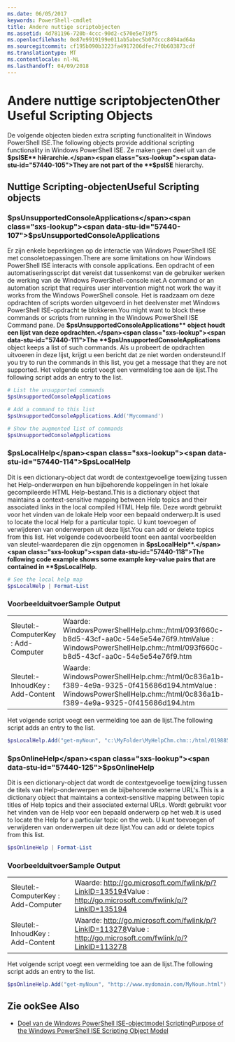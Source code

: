 ```yaml
---
ms.date: 06/05/2017
keywords: PowerShell-cmdlet
title: Andere nuttige scriptobjecten
ms.assetid: 4d781196-720b-4ccc-90d2-c570e5e719f5
ms.openlocfilehash: 0e87e9919199e011ab5abec5b07dccc8494ad64a
ms.sourcegitcommit: cf195b090b3223fa4917206dfec7f0b603873cdf
ms.translationtype: MT
ms.contentlocale: nl-NL
ms.lasthandoff: 04/09/2018
---
```

# <a name="other-useful-scripting-objects"></a><span data-ttu-id="57440-103">Andere nuttige scriptobjecten</span><span class="sxs-lookup"><span data-stu-id="57440-103">Other Useful Scripting Objects</span></span>

<span data-ttu-id="57440-104">De volgende objecten bieden extra scripting functionaliteit in Windows PowerShell ISE.</span><span class="sxs-lookup"><span data-stu-id="57440-104">The following objects provide additional scripting functionality in Windows PowerShell ISE.</span></span> <span data-ttu-id="57440-105">Ze maken geen deel uit van de **$psISE** hiërarchie.</span><span class="sxs-lookup"><span data-stu-id="57440-105">They are not part of the **$psISE** hierarchy.</span></span>

## <a name="useful-scripting-objects"></a><span data-ttu-id="57440-106">Nuttige Scripting-objecten</span><span class="sxs-lookup"><span data-stu-id="57440-106">Useful Scripting objects</span></span>

### <a name="psunsupportedconsoleapplications"></a><span data-ttu-id="57440-107">$psUnsupportedConsoleApplications</span><span class="sxs-lookup"><span data-stu-id="57440-107">$psUnsupportedConsoleApplications</span></span>

<span data-ttu-id="57440-108">Er zijn enkele beperkingen op de interactie van Windows PowerShell ISE met consoletoepassingen.</span><span class="sxs-lookup"><span data-stu-id="57440-108">There are some limitations on how Windows PowerShell ISE interacts with console applications.</span></span> <span data-ttu-id="57440-109">Een opdracht of een automatiseringsscript dat vereist dat tussenkomst van de gebruiker werken de werking van de Windows PowerShell-console niet.</span><span class="sxs-lookup"><span data-stu-id="57440-109">A command or an automation script that requires user intervention might not work the way it works from the Windows PowerShell console.</span></span> <span data-ttu-id="57440-110">Het is raadzaam om deze opdrachten of scripts worden uitgevoerd in het deelvenster met Windows PowerShell ISE-opdracht te blokkeren.</span><span class="sxs-lookup"><span data-stu-id="57440-110">You might want to block these commands or scripts from running in the Windows PowerShell ISE Command pane.</span></span> <span data-ttu-id="57440-111">De **$psUnsupportedConsoleApplications** object houdt een lijst van deze opdrachten.</span><span class="sxs-lookup"><span data-stu-id="57440-111">The **$psUnsupportedConsoleApplications** object keeps a list of such commands.</span></span> <span data-ttu-id="57440-112">Als u probeert de opdrachten uitvoeren in deze lijst, krijgt u een bericht dat ze niet worden ondersteund.</span><span class="sxs-lookup"><span data-stu-id="57440-112">If you try to run the commands in this list, you get a message that they are not supported.</span></span> <span data-ttu-id="57440-113">Het volgende script voegt een vermelding toe aan de lijst.</span><span class="sxs-lookup"><span data-stu-id="57440-113">The following script adds an entry to the list.</span></span>

```powershell
# List the unsupported commands
$psUnsupportedConsoleApplications

# Add a command to this list
$psUnsupportedConsoleApplications.Add('Mycommand')

# Show the augmented list of commands
$psUnsupportedConsoleApplications
```

### <a name="pslocalhelp"></a><span data-ttu-id="57440-114">$psLocalHelp</span><span class="sxs-lookup"><span data-stu-id="57440-114">$psLocalHelp</span></span>

<span data-ttu-id="57440-115">Dit is een dictionary-object dat wordt de contextgevoelige toewijzing tussen het Help-onderwerpen en hun bijbehorende koppelingen in het lokale gecompileerde HTML Help-bestand.</span><span class="sxs-lookup"><span data-stu-id="57440-115">This is a dictionary object that maintains a context-sensitive mapping between Help topics and their associated links in the local compiled HTML Help file.</span></span> <span data-ttu-id="57440-116">Deze wordt gebruikt voor het vinden van de lokale Help voor een bepaald onderwerp.</span><span class="sxs-lookup"><span data-stu-id="57440-116">It is used to locate the local Help for a particular topic.</span></span> <span data-ttu-id="57440-117">U kunt toevoegen of verwijderen van onderwerpen uit deze lijst.</span><span class="sxs-lookup"><span data-stu-id="57440-117">You can add or delete topics from this list.</span></span> <span data-ttu-id="57440-118">Het volgende codevoorbeeld toont een aantal voorbeelden van sleutel-waardeparen die zijn opgenomen in **$psLocalHelp**.</span><span class="sxs-lookup"><span data-stu-id="57440-118">The following code example shows some example key-value pairs that are contained in **$psLocalHelp**.</span></span>

```powershell
# See the local help map
$psLocalHelp | Format-List
```

### <a name="sample-output"></a><span data-ttu-id="57440-119">Voorbeelduitvoer</span><span class="sxs-lookup"><span data-stu-id="57440-119">Sample Output</span></span>

|||
|-|-|
|<span data-ttu-id="57440-120">Sleutel:-Computer</span><span class="sxs-lookup"><span data-stu-id="57440-120">Key : Add-Computer</span></span>|<span data-ttu-id="57440-121">Waarde: WindowsPowerShellHelp.chm::/html/093f660c-b8d5-43cf-aa0c-54e5e54e76f9.htm</span><span class="sxs-lookup"><span data-stu-id="57440-121">Value : WindowsPowerShellHelp.chm::/html/093f660c-b8d5-43cf-aa0c-54e5e54e76f9.htm</span></span>|
|<span data-ttu-id="57440-122">Sleutel:-Inhoud</span><span class="sxs-lookup"><span data-stu-id="57440-122">Key : Add-Content</span></span>|<span data-ttu-id="57440-123">Waarde: WindowsPowerShellHelp.chm::/html/0c836a1b-f389-4e9a-9325-0f415686d194.htm</span><span class="sxs-lookup"><span data-stu-id="57440-123">Value : WindowsPowerShellHelp.chm::/html/0c836a1b-f389-4e9a-9325-0f415686d194.htm</span></span>|

<span data-ttu-id="57440-124">Het volgende script voegt een vermelding toe aan de lijst.</span><span class="sxs-lookup"><span data-stu-id="57440-124">The following script adds an entry to the list.</span></span>

```powershell
$psLocalHelp.Add("get-myNoun", "c:\MyFolder\MyHelpChm.chm::/html/0198854a-1298-57ae-aa0c-87b5e5a84712.htm")
```

### <a name="psonlinehelp"></a><span data-ttu-id="57440-125">$psOnlineHelp</span><span class="sxs-lookup"><span data-stu-id="57440-125">$psOnlineHelp</span></span>

<span data-ttu-id="57440-126">Dit is een dictionary-object dat wordt de contextgevoelige toewijzing tussen de titels van Help-onderwerpen en de bijbehorende externe URL's.</span><span class="sxs-lookup"><span data-stu-id="57440-126">This is a dictionary object that maintains a context-sensitive mapping between topic titles of Help topics and their associated external URLs.</span></span> <span data-ttu-id="57440-127">Wordt gebruikt voor het vinden van de Help voor een bepaald onderwerp op het web.</span><span class="sxs-lookup"><span data-stu-id="57440-127">It is used to locate the Help for a particular topic on the web.</span></span> <span data-ttu-id="57440-128">U kunt toevoegen of verwijderen van onderwerpen uit deze lijst.</span><span class="sxs-lookup"><span data-stu-id="57440-128">You can add or delete topics from this list.</span></span>

```powershell
$psOnlineHelp | Format-List
```

### <a name="sample-output"></a><span data-ttu-id="57440-129">Voorbeelduitvoer</span><span class="sxs-lookup"><span data-stu-id="57440-129">Sample Output</span></span>

|||
|-|-|
|<span data-ttu-id="57440-130">Sleutel:-Computer</span><span class="sxs-lookup"><span data-stu-id="57440-130">Key : Add-Computer</span></span>|<span data-ttu-id="57440-131">Waarde: http://go.microsoft.com/fwlink/p/?LinkID=135194</span><span class="sxs-lookup"><span data-stu-id="57440-131">Value : http://go.microsoft.com/fwlink/p/?LinkID=135194</span></span>|
|<span data-ttu-id="57440-132">Sleutel:-Inhoud</span><span class="sxs-lookup"><span data-stu-id="57440-132">Key : Add-Content</span></span>|<span data-ttu-id="57440-133">Waarde: http://go.microsoft.com/fwlink/p/?LinkID=113278</span><span class="sxs-lookup"><span data-stu-id="57440-133">Value : http://go.microsoft.com/fwlink/p/?LinkID=113278</span></span>|

 <span data-ttu-id="57440-134">Het volgende script voegt een vermelding toe aan de lijst.</span><span class="sxs-lookup"><span data-stu-id="57440-134">The following script adds an entry to the list.</span></span>

```powershell
$psOnlineHelp.Add("get-myNoun", "http://www.mydomain.com/MyNoun.html")
```

## <a name="see-also"></a><span data-ttu-id="57440-135">Zie ook</span><span class="sxs-lookup"><span data-stu-id="57440-135">See Also</span></span>

- [<span data-ttu-id="57440-136">Doel van de Windows PowerShell ISE-objectmodel Scripting</span><span class="sxs-lookup"><span data-stu-id="57440-136">Purpose of the Windows PowerShell ISE Scripting Object Model</span></span>](../../core-powershell/ise/Purpose-of-the-Windows-PowerShell-ISE-Scripting-Object-Model.md)